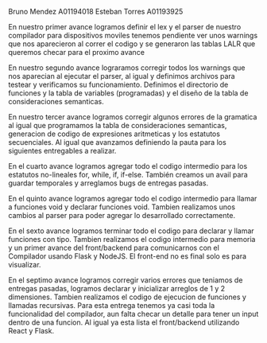 Bruno Mendez A01194018
Esteban Torres A01193925

En nuestro primer avance logramos definir el lex y el parser de nuestro compilador para dispositivos moviles tenemos pendiente ver unos warnings que nos aparecieron al correr el codigo y se generaron las tablas LALR que queremos checar para el proximo avance

En nuestro segundo avance lograramos corregir todos los warnings que nos aparecian al ejecutar el parser, al igual y definimos archivos para testear y verificamos su funcionamiento. Definimos el directorio de funciones y la tabla de variables (programadas) y el diseño de la tabla de consideraciones semanticas.

En nuestro tercer avance logramos corregir algunos errores de la gramatica al igual que programamos la tabla de consideraciones semanticas, generacion de codigo de expresiones aritmeticas y los estatutos secuenciales. Al igual que avanzamos definiendo la pauta para los siguientes entregables a realizar.

En el cuarto avance logramos agregar todo el codigo intermedio para los estatutos no-lineales for, while, if, if-else. También creamos un avail para guardar temporales y arreglamos bugs de entregas pasadas.

En el quinto avance logramos agregar todo el codigo intermedio para llamar a funciones void y declarar funciones void. Tambien realizamos unos cambios al parser para poder agregar lo desarrollado correctamente.

En el sexto avance logramos terminar todo el codigo para declarar y llamar funciones con tipo. Tambien realizamos el codigo intermedio para memoria y un primer avance del front/backend para comunicarnos con el Compilador usando Flask y NodeJS. El front-end no es final solo es para visualizar.

En el septimo avance logramos corregir varios errores que teniamos de entregas pasadas, logramos declarar y inicializar arreglos de 1 y 2 dimensiones. Tambien realizamos el codigo de ejecucion de funciones y llamadas recursivas. Para esta entrega tenemos ya casi toda la funcionalidad del compilador, aun falta checar un detalle para tener un input dentro de una funcion. Al igual ya esta lista el front/backend utilizando React y Flask.